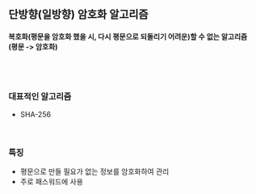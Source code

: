 ## 단방향(일방향) 암호화 알고리즘
#### 복호화(평문을 암호화 했을 시, 다시 평문으로 되돌리기 어려운)할 수 없는 알고리즘 <br/> (평문 -> 암호화)

<br/>
<br/>

### 대표적인 알고리즘
* SHA-256

<br/>

### 특징
* 평문으로 만들 필요가 없는 정보를 암호화하여 관리
* 주로 패스워드에 사용
